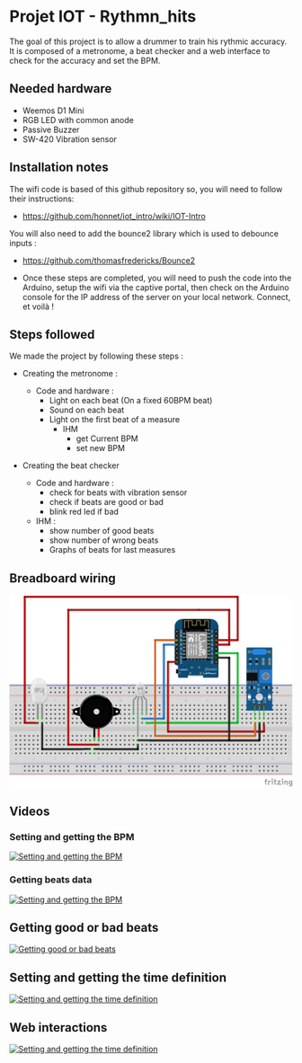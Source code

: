 # Projet IOT - Rythmn_hits

The goal of this project is to allow a drummer to train his rythmic accuracy.
It is composed of a metronome, a beat checker and a web interface to check for the accuracy and set the BPM.

## Needed hardware
- Weemos D1 Mini
- RGB LED with common anode
- Passive Buzzer
- SW-420 Vibration sensor

## Installation notes

The wifi code is based of this github repository so, you will need to follow their instructions:
- https://github.com/honnet/iot_intro/wiki/IOT-Intro

You will also need to add the bounce2 library which is used to debounce inputs :
- https://github.com/thomasfredericks/Bounce2

- Once these steps are completed, you will need to push the code into the Arduino, setup the wifi via the captive portal, then check on the Arduino console for the IP address of the server on your local network. Connect, et voilà !

## Steps followed
We made the project by following these steps :

- Creating the metronome :
  - Code and hardware :
    - Light on each beat (On a fixed 60BPM beat)
    - Sound on each beat
    - Light on the first beat of a measure
      - IHM
        - get Current BPM
        - set new BPM

- Creating the beat checker
  - Code and hardware :
    - check for beats with vibration sensor
    - check if beats are good or bad
    - blink red led if bad
  - IHM :
    - show number of good beats
    - show number of wrong beats
    - Graphs of beats for last measures

## Breadboard wiring

![Breadboard](sketch.png "Breadboard")

## Videos

### Setting and getting the BPM
[![Setting and getting the BPM](https://img.youtube.com/vi/gR4f6klOqsU/0.jpg)](https://www.youtube.com/watch?v=gR4f6klOqsU)

### Getting beats data
[![Setting and getting the BPM](https://img.youtube.com/vi/wNvEvPR9qUs/0.jpg)](https://youtu.be/wNvEvPR9qUs)

## Getting good or bad beats
[![Getting good or bad beats](https://img.youtube.com/vi/L6ADgI4pOfE/0.jpg)](https://youtu.be/L6ADgI4pOfE)

## Setting and getting the time definition
[![Setting and getting the time definition](https://img.youtube.com/vi/FjAb9SdDtYA/0.jpg)](https://youtu.be/FjAb9SdDtYA)

## Web interactions
[![Setting and getting the time definition](https://img.youtube.com/vi/PhCPkcvQI1Q/0.jpg)](https://youtu.be/PhCPkcvQI1Q)
